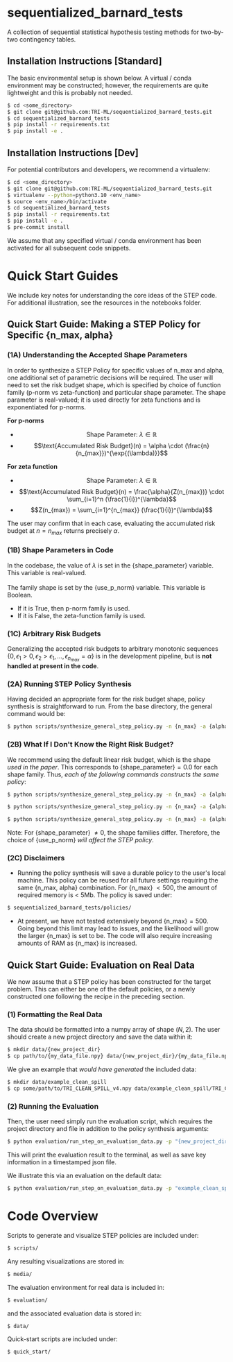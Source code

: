 # sequentialized_barnard_tests
A collection of sequential statistical hypothesis testing methods for two-by-two contingency tables.

<!-- ## Development Plan
This codebase will be developed into a standalone pip package, with planned release date June 2025.

Current features:
- Fully automated STEP policy synthesis
- Baseline sequential method implementations of [SAVI](https://www.sciencedirect.com/science/article/pii/S0167715223000597?via%3Dihub) and [Lai](https://projecteuclid.org/journals/annals-of-statistics/volume-16/issue-2/Nearly-Optimal-Sequential-Tests-of-Composite-Hypotheses/10.1214/aos/1176350840.full) procedures.
- Validation tools
    - STEP policy visualization
    - Verification of Type-1 Error control
- Unit tests
    - Method functionality
    - Recreate results from our [paper](https://www.arxiv.org/abs/2503.10966).

Features in development:
- Demonstration scripts for each stage of the STEP evaluation pipeline
- Approximately optimal risk budget estimation tool based on evaluator priors on $$(p_0, p_1)$$
- Fundamental limit estimator for guiding evaluation effort
    - Determine if a particular effect size is plausibly discoverable given the evaluation budget
- Baseline implementation of a sequential Barnard procedure which controls Type-1 error -->

## Installation Instructions \[Standard\]
The basic environmental setup is shown below. A virtual / conda environment may be constructed; however, the requirements are quite lightweight and this is probably not needed.
```bash
$ cd <some_directory>
$ git clone git@github.com:TRI-ML/sequentialized_barnard_tests.git
$ cd sequentialized_barnard_tests
$ pip install -r requirements.txt
$ pip install -e .
```

## Installation Instructions \[Dev\]
For potential contributors and developers, we recommend a virtualenv:
```bash
$ cd <some_directory>
$ git clone git@github.com:TRI-ML/sequentialized_barnard_tests.git
$ virtualenv --python=python3.10 <env_name>
$ source <env_name>/bin/activate
$ cd sequentialized_barnard_tests
$ pip install -r requirements.txt
$ pip install -e .
$ pre-commit install
```

We assume that any specified virtual / conda environment has been activated for all subsequent code snippets.

# Quick Start Guides
We include key notes for understanding the core ideas of the STEP code. For additional illustration, see the resources in the notebooks folder.

## Quick Start Guide: Making a STEP Policy for Specific \{n_max, alpha\}

### (1A) Understanding the Accepted Shape Parameters
In order to synthesize a STEP Policy for specific values of n_max and alpha, one additional set of parametric decisions will be required. The user will need to set the risk budget shape, which is specified by choice of function family (p-norm vs zeta-function) and particular shape parameter. The shape parameter is real-valued; it is used directly for zeta functions and is exponentiated for p-norms.

**For p-norms**
- $$\text{Shape Parameter: } \lambda \in \mathbb{R}$$
- $$\text{Accumulated Risk Budget}(n) = \alpha \cdot (\frac{n}{n_{max}})^{\exp{(\lambda)}}$$

**For zeta function**
- $$\text{Shape Parameter: } \lambda \in \mathbb{R}$$
- $$\text{Accumulated Risk Budget}(n) = \frac{\alpha}{Z(n_{max})} \cdot \sum_{i=1}^n (\frac{1}{i})^{\lambda}$$
- $$Z(n_{max}) = \sum_{i=1}^{n_{max}} (\frac{1}{i})^{\lambda}$$

The user may confirm that in each case, evaluating the accumulated risk budget at $`n=n_{max}`$ returns precisely $\alpha$.


### (1B) Shape Parameters in Code
In the codebase, the value of $\lambda$ is set in the \{shape_parameter\} variable. This variable is real-valued.\
\
The family shape is set by the \{use_p_norm\} variable. This variable is Boolean.
- If it is True, then p-norm family is used.
- If it is False, the zeta-function family is used.


### (1C) Arbitrary Risk Budgets
Generalizing the accepted risk budgets to arbitrary monotonic sequences $`\{0, \epsilon_1 > 0, \epsilon_2 > \epsilon_1, ..., \epsilon_{n_{max}} = \alpha\}`$ is in the development pipeline, but is **not handled at present in the code**.


### (2A) Running STEP Policy Synthesis
Having decided an appropriate form for the risk budget shape, policy synthesis is straightforward to run. From the base directory, the general command would be:

```bash
$ python scripts/synthesize_general_step_policy.py -n {n_max} -a {alpha} -pz {shape_parameter} -up {use_p_norm}
```

### (2B) What If I Don't Know the Right Risk Budget?
We recommend using the default linear risk budget, which is the shape *used in the paper*. This corresponds to \{shape_parameter\}$`= 0.0`$ for each shape family. Thus, *each of the following commands constructs the same policy*:

```bash
$ python scripts/synthesize_general_step_policy.py -n {n_max} -a {alpha}
```
```bash
$ python scripts/synthesize_general_step_policy.py -n {n_max} -a {alpha} -pz {0.0} -up {True}
```
```bash
$ python scripts/synthesize_general_step_policy.py -n {n_max} -a {alpha} -pz {0.0} -up {False}
```

Note: For \{shape_parameter\} $`\neq 0`$, the shape families differ. Therefore, the choice of \{use_p_norm\} *will affect the STEP policy*.

### (2C) Disclaimers
- Running the policy synthesis will save a durable policy to the user's local machine. This policy can be reused for all future settings requiring the same \{n_max, alpha\} combination. For \{n_max\} $`< 500`$, the amount of required memory is < 5Mb. The policy is saved under:
```bash
$ sequentialized_barnard_tests/policies/
```

- At present, we have not tested extensively beyond \{n_max\}$`=500`$. Going beyond this limit may lead to issues, and the likelihood will grow the larger \{n_max\} is set to be. The code will also require increasing amounts of RAM as \{n_max\} is increased.

## Quick Start Guide: Evaluation on Real Data

We now assume that a STEP policy has been constructed for the target problem. This can either be one of the default policies, or a newly constructed one following the recipe in the preceding section.

### (1) Formatting the Real Data
The data should be formatted into a numpy array of shape $(N, 2)$. The user should create a new project directory and save the data within it:
```bash
$ mkdir data/{new_project_dir}
$ cp path/to/{my_data_file.npy} data/{new_project_dir}/{my_data_file.npy}
```

We give an example that *would have generated* the included data:
```bash
$ mkdir data/example_clean_spill
$ cp some/path/to/TRI_CLEAN_SPILL_v4.npy data/example_clean_spill/TRI_CLEAN_SPILL_v4.npy
```

### (2) Running the Evaluation
Then, the user need simply run the evaluation script, which requires the project directory and file in addition to the policy synthesis arguments:
```bash
$ python evaluation/run_step_on_evaluation_data.py -p "{new_project_dir}" -f "{my_data_file.npy}" -n {n_max} -a {alpha} -pz {shape_parameter} -up {use_p_norm}
```

This will print the evaluation result to the terminal, as well as save key information in a timestamped json file.

We illustrate this via an evaluation on the default data:
```bash
$ python evaluation/run_step_on_evaluation_data.py -p "example_clean_spill" -f "TRI_CLEAN_SPILL_v4.npy" -n {200} -a {0.05} -pz {0.0} -up {False}
```

# Code Overview
Scripts to generate and visualize STEP policies are included under:
```bash
$ scripts/
```

Any resulting visualizations are stored in:
```bash
$ media/
```

The evaluation environment for real data is included in:
```bash
$ evaluation/
```

and the associated evaluation data is stored in:
```bash
$ data/
```

Quick-start scripts are included under:
```bash
$ quick_start/
```
